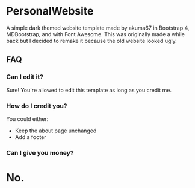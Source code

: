 # PersonalWebsite
A simple dark themed website template made by akuma67 in Bootstrap 4, MDBootstrap, and with Font Awesome. This was originally made a while back but I decided to remake it because the old website looked ugly.

## FAQ
### Can I edit it?
Sure! You're allowed to edit this template as long as you credit me.

### How do I credit you?
You could either:
* Keep the about page unchanged
* Add a footer

### Can I give you money?
# No.
